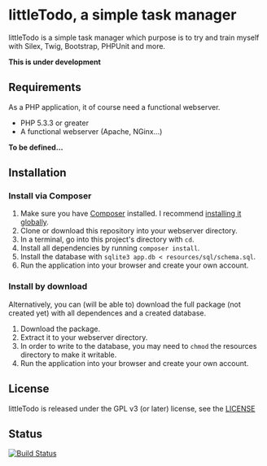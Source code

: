littleTodo, a simple task manager
=================================

littleTodo is a simple task manager which purpose is to try and train myself with Silex, Twig, Bootstrap, PHPUnit and more.

**This is under development**


Requirements
------------

As a PHP application, it of course need a functional webserver.
  * PHP 5.3.3 or greater
  * A functional webserver (Apache, NGinx...)

**To be defined...**


Installation
------------

### Install via Composer

1. Make sure you have [Composer](http://getcomposer.org/) installed. I recommend [installing it globally](http://getcomposer.org/doc/00-intro.md#globally).
2. Clone or download this repository into your webserver directory.
3. In a terminal, go into this project's directory with `cd`.
4. Install all dependencies by running `composer install`.
5. Install the database with `sqlite3 app.db < resources/sql/schema.sql`.
6. Run the application into your browser and create your own account.


### Install by download

Alternatively, you can (will be able to) download the full package (not created yet) with all dependences and a created database.

1. Download the package.
2. Extract it to your webserver directory.
3. In order to write to the database, you may need to `chmod` the resources directory to make it writable.
4. Run the application into your browser and create your own account.

License
-------

littleTodo is released under the GPL v3 (or later) license, see the [LICENSE](LICENSE)

Status
------
[![Build Status](https://travis-ci.org/Neeftarah/littleTodo.svg?branch=master)](https://travis-ci.org/Neeftarah/littleTodo)
